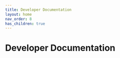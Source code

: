 ```yaml
---
title: Developer Documentation
layout: home
nav_order: 8
has_children: true
---
```

# Developer Documentation


